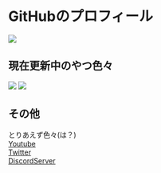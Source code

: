 # GitHubのプロフィール

[![](https://github-readme-stats.vercel.app/api?username=p-yttor4869&show_icons=true&theme=midnight-purple)](https://github.com/p-yttor4869)
## 現在更新中のやつ色々
[![](https://github-readme-stats.vercel.app/api/pin/?username=p-yttor4869&repo=DiscordVerifiyBot&theme=midnight-purple)](https://github.com/p-yttor4869/DiscordVerifiyBot)
[![](https://github-readme-stats.vercel.app/api/pin/?username=p-yttor4869&repo=FortniteBot-For-Discord&theme=midnight-purple)](https://github.com/p-yttor4869/FortniteBot-For-Discord)

## その他
とりあえず色々(は？)<br>
[Youtube](https://www.youtube.com/channel/UCwtA1x7pNWiDI6b30ZbS5wA)<br>
[Twitter](https://twitter.com/pyttor33_111)<br>
[DiscordServer](https://tel1hor.tel1horjp.repl.co/tel1horserver.html)
